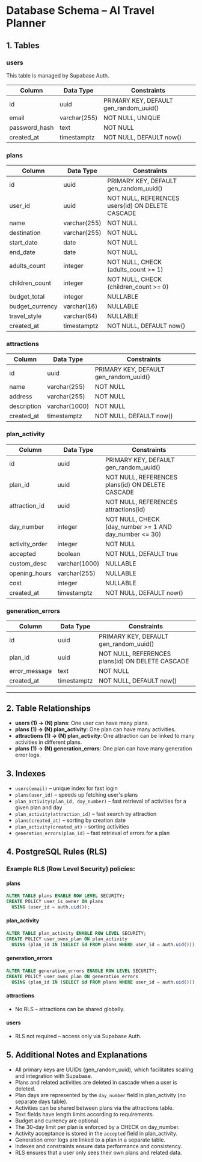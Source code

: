 # Database Schema – AI Travel Planner

## 1. Tables

### users

This table is managed by Supabase Auth.

| Column        | Data Type    | Constraints                            |
| ------------- | ------------ | -------------------------------------- |
| id            | uuid         | PRIMARY KEY, DEFAULT gen_random_uuid() |
| email         | varchar(255) | NOT NULL, UNIQUE                       |
| password_hash | text         | NOT NULL                               |
| created_at    | timestamptz  | NOT NULL, DEFAULT now()                |

### plans

| Column          | Data Type    | Constraints                                      |
| --------------- | ------------ | ------------------------------------------------ |
| id              | uuid         | PRIMARY KEY, DEFAULT gen_random_uuid()           |
| user_id         | uuid         | NOT NULL, REFERENCES users(id) ON DELETE CASCADE |
| name            | varchar(255) | NOT NULL                                         |
| destination     | varchar(255) | NOT NULL                                         |
| start_date      | date         | NOT NULL                                         |
| end_date        | date         | NOT NULL                                         |
| adults_count    | integer      | NOT NULL, CHECK (adults_count >= 1)              |
| children_count  | integer      | NOT NULL, CHECK (children_count >= 0)            |
| budget_total    | integer      | NULLABLE                                         |
| budget_currency | varchar(16)  | NULLABLE                                         |
| travel_style    | varchar(64)  | NULLABLE                                         |
| created_at      | timestamptz  | NOT NULL, DEFAULT now()                          |

### attractions

| Column      | Data Type     | Constraints                            |
| ----------- | ------------- | -------------------------------------- |
| id          | uuid          | PRIMARY KEY, DEFAULT gen_random_uuid() |
| name        | varchar(255)  | NOT NULL                               |
| address     | varchar(255)  | NOT NULL                               |
| description | varchar(1000) | NOT NULL                               |
| created_at  | timestamptz   | NOT NULL, DEFAULT now()                |

### plan_activity

| Column         | Data Type     | Constraints                                            |
| -------------- | ------------- | ------------------------------------------------------ |
| id             | uuid          | PRIMARY KEY, DEFAULT gen_random_uuid()                 |
| plan_id        | uuid          | NOT NULL, REFERENCES plans(id) ON DELETE CASCADE       |
| attraction_id  | uuid          | NOT NULL, REFERENCES attractions(id)                   |
| day_number     | integer       | NOT NULL, CHECK (day_number >= 1 AND day_number <= 30) |
| activity_order | integer       | NOT NULL                                               |
| accepted       | boolean       | NOT NULL, DEFAULT true                                 |
| custom_desc    | varchar(1000) | NULLABLE                                               |
| opening_hours  | varchar(255)  | NULLABLE                                               |
| cost           | integer       | NULLABLE                                               |
| created_at     | timestamptz   | NOT NULL, DEFAULT now()                                |

### generation_errors

| Column        | Data Type   | Constraints                                      |
| ------------- | ----------- | ------------------------------------------------ |
| id            | uuid        | PRIMARY KEY, DEFAULT gen_random_uuid()           |
| plan_id       | uuid        | NOT NULL, REFERENCES plans(id) ON DELETE CASCADE |
| error_message | text        | NOT NULL                                         |
| created_at    | timestamptz | NOT NULL, DEFAULT now()                          |

---

## 2. Table Relationships

- **users (1) → (N) plans**: One user can have many plans.
- **plans (1) → (N) plan_activity**: One plan can have many activities.
- **attractions (1) → (N) plan_activity**: One attraction can be linked to many activities in different plans.
- **plans (1) → (N) generation_errors**: One plan can have many generation error logs.

## 3. Indexes

- `users(email)` – unique index for fast login
- `plans(user_id)` – speeds up fetching user's plans
- `plan_activity(plan_id, day_number)` – fast retrieval of activities for a given plan and day
- `plan_activity(attraction_id)` – fast search by attraction
- `plans(created_at)` – sorting by creation date
- `plan_activity(created_at)` – sorting activities
- `generation_errors(plan_id)` – fast retrieval of errors for a plan

## 4. PostgreSQL Rules (RLS)

### Example RLS (Row Level Security) policies:

#### plans

```sql
ALTER TABLE plans ENABLE ROW LEVEL SECURITY;
CREATE POLICY user_is_owner ON plans
  USING (user_id = auth.uid());
```

#### plan_activity

```sql
ALTER TABLE plan_activity ENABLE ROW LEVEL SECURITY;
CREATE POLICY user_owns_plan ON plan_activity
  USING (plan_id IN (SELECT id FROM plans WHERE user_id = auth.uid()));
```

#### generation_errors

```sql
ALTER TABLE generation_errors ENABLE ROW LEVEL SECURITY;
CREATE POLICY user_owns_plan ON generation_errors
  USING (plan_id IN (SELECT id FROM plans WHERE user_id = auth.uid()));
```

#### attractions

- No RLS – attractions can be shared globally.

#### users

- RLS not required – access only via Supabase Auth.

## 5. Additional Notes and Explanations

- All primary keys are UUIDs (gen_random_uuid), which facilitates scaling and integration with Supabase.
- Plans and related activities are deleted in cascade when a user is deleted.
- Plan days are represented by the `day_number` field in plan_activity (no separate days table).
- Activities can be shared between plans via the attractions table.
- Text fields have length limits according to requirements.
- Budget and currency are optional.
- The 30-day limit per plan is enforced by a CHECK on day_number.
- Activity acceptance is stored in the `accepted` field in plan_activity.
- Generation error logs are linked to a plan in a separate table.
- Indexes and constraints ensure data performance and consistency.
- RLS ensures that a user only sees their own plans and related data.
